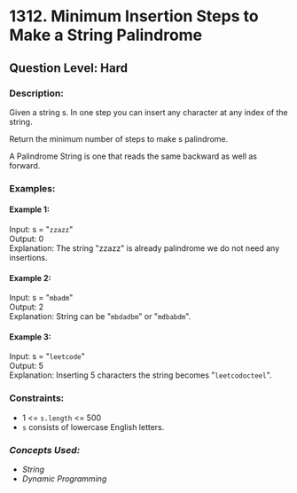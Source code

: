 # 1312. Minimum Insertion Steps to Make a String Palindrome
## Question Level: Hard
### Description:
Given a string s. In one step you can insert any character at any index of the string.

Return the minimum number of steps to make s palindrome.

A Palindrome String is one that reads the same backward as well as forward.

### Examples:
#### Example 1:

Input: s = "`zzazz`"  
Output: 0  
Explanation: The string "zzazz" is already palindrome we do not need any insertions.  
#### Example 2:

Input: s = "`mbadm`"  
Output: 2  
Explanation: String can be "`mbdadbm`" or "`mdbabdm`".  
#### Example 3:

Input: s = "`leetcode`"  
Output: 5  
Explanation: Inserting 5 characters the string becomes "`leetcodocteel`".  

### Constraints:

- 1 <= `s.length` <= 500
- `s` consists of lowercase English letters.

### <i>Concepts Used:
- String
- Dynamic Programming</i>